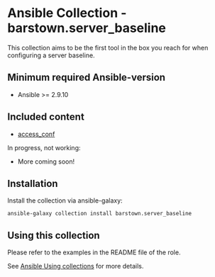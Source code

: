 # Ansible Collection - barstown.server_baseline

This collection aims to be the first tool in the box you reach for when
configuring a server baseline.

## Minimum required Ansible-version

- Ansible >= 2.9.10

## Included content

- [access_conf](roles/access_conf/)

In progress, not working:

- More coming soon!

## Installation


Install the collection via ansible-galaxy:

`ansible-galaxy collection install barstown.server_baseline`

## Using this collection

Please refer to the examples in the README file of the role.

See [Ansible Using collections](https://docs.ansible.com/ansible/latest/user_guide/collections_using.html)
for more details.
